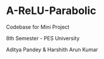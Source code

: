 # A-ReLU-Parabolic
Codebase for Mini Project

8th Semester - PES University

Aditya Pandey & Harshith Arun Kumar

